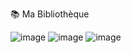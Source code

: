 📚 Ma Bibliothèque

![image](https://github.com/user-attachments/assets/3ba06934-234a-401f-b4b4-96ccf156538e)
![image](https://github.com/user-attachments/assets/7476f937-b9ed-44cc-a668-a5d4806546a7)
![image](https://github.com/user-attachments/assets/a5fdcc6c-becd-4395-8304-71ddace3ec72)

